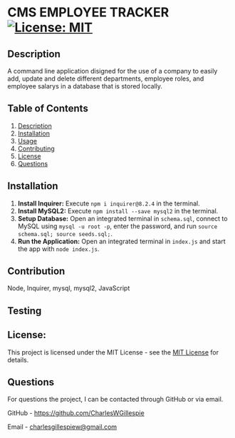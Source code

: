 # CMS EMPLOYEE TRACKER [![License: MIT](https://img.shields.io/badge/License-MIT-yellow.svg)](https://opensource.org/licenses/MIT)

## Description
  A command line application disigned for the use of a company to easily add, update and delete different departments, employee roles, and employee salarys in a database that is stored locally.

## Table of Contents
1. [Description](#description)
2. [Installation](#installation)
3. [Usage](#usage)
4. [Contributing](#contributing)
5. [License](#license)
6. [Questions](#questions)


## Installation
1. **Install Inquirer:** Execute `npm i inquirer@8.2.4` in the terminal.
2. **Install MySQL2:** Execute `npm install --save mysql2` in the terminal.
3. **Setup Database:** Open an integrated terminal in `schema.sql`, connect to MySQL using `mysql -u root -p`, enter the password, and run `source schema.sql; source seeds.sql;`.
4. **Run the Application:** Open an integrated terminal in `index.js` and start the app with `node index.js`.



## Contribution
Node, Inquirer, mysql, mysql2, JavaScript

## Testing



## License:

This project is licensed under the MIT License - see the [MIT License](https://opensource.org/licenses/MIT) for details.


## Questions
For questions the project, I can be contacted through GitHub or via email.

GitHub - https://github.com/CharlesWGillespie

Email - charlesgillespiew@gmail.com
